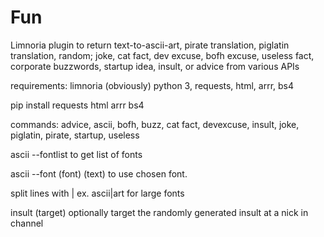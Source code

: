 # Fun
Limnoria plugin to return text-to-ascii-art, pirate translation, piglatin translation, random; joke, cat fact, dev excuse, bofh excuse, useless fact, corporate buzzwords, startup idea, insult, or advice from various APIs


requirements: limnoria (obviously) python 3, requests, html, arrr, bs4


pip install requests html arrr bs4


commands: advice, ascii, bofh, buzz, cat fact, devexcuse, insult, joke, piglatin, pirate, startup, useless


ascii --fontlist to get list of fonts

ascii --font (font) (text) to use chosen font.

split lines with | ex. ascii|art for large fonts
  

insult (target) optionally target the randomly generated insult at a nick in channel
